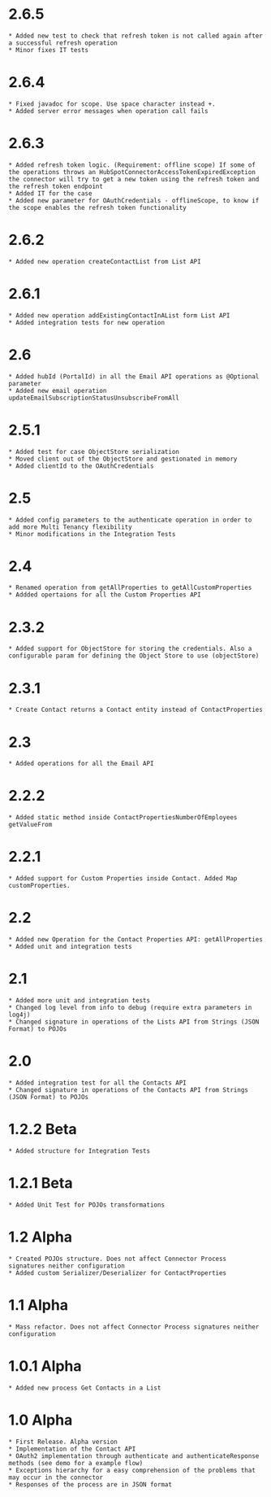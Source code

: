 2.6.5
=====
	* Added new test to check that refresh token is not called again after a successful refresh operation	
	* Minor fixes IT tests

2.6.4
=====
	* Fixed javadoc for scope. Use space character instead +.
	* Added server error messages when operation call fails

2.6.3
=====
	* Added refresh token logic. (Requirement: offline scope) If some of the operations throws an HubSpotConnectorAccessTokenExpiredException the connector will try to get a new token using the refresh token and the refresh token endpoint 
	* Added IT for the case
	* Added new parameter for OAuthCredentials - offlineScope, to know if the scope enables the refresh token functionality

2.6.2
=====
	* Added new operation createContactList from List API
	
2.6.1
=====
	* Added new operation addExistingContactInAList form List API
	* Added integration tests for new operation

2.6
===
	* Added hubId (PortalId) in all the Email API operations as @Optional parameter
	* Added new email operation updateEmailSubscriptionStatusUnsubscribeFromAll

2.5.1
=====
	* Added test for case ObjectStore serialization
	* Moved client out of the ObjectStore and gestionated in memory
	* Added clientId to the OAuthCredentials

2.5
===
	* Added config parameters to the authenticate operation in order to add more Multi Tenancy flexibility
	* Minor modifications in the Integration Tests

2.4
===
	* Renamed operation from getAllProperties to getAllCustomProperties
	* Addded opertaions for all the Custom Properties API

2.3.2
=====
	* Added support for ObjectStore for storing the credentials. Also a configurable param for defining the Object Store to use (objectStore)

2.3.1
=====
	* Create Contact returns a Contact entity instead of ContactProperties

2.3
===
	* Added operations for all the Email API

2.2.2
=====
	* Added static method inside ContactPropertiesNumberOfEmployees getValueFrom

2.2.1
=====
	* Added support for Custom Properties inside Contact. Added Map customProperties.

2.2
===
	* Added new Operation for the Contact Properties API: getAllProperties
	* Added unit and integration tests

2.1
===
	* Added more unit and integration tests
	* Changed log level from info to debug (require extra parameters in log4j)
	* Changed signature in operations of the Lists API from Strings (JSON Format) to POJOs

2.0
===
	* Added integration test for all the Contacts API
	* Changed signature in operations of the Contacts API from Strings (JSON Format) to POJOs

1.2.2 Beta
==========
	* Added structure for Integration Tests

1.2.1 Beta
==========
	* Added Unit Test for POJOs transformations

1.2 Alpha
=========
	* Created POJOs structure. Does not affect Connector Process signatures neither configuration
	* Added custom Serializer/Deserializer for ContactProperties

1.1 Alpha
=========
	* Mass refactor. Does not affect Connector Process signatures neither configuration

1.0.1 Alpha
===========
	* Added new process Get Contacts in a List
	
1.0 Alpha
=========
    * First Release. Alpha version
    * Implementation of the Contact API
    * OAuth2 implementation through authenticate and authenticateResponse methods (see demo for a example flow)
    * Exceptions hierarchy for a easy comprehension of the problems that may occur in the connector
    * Responses of the process are in JSON format
